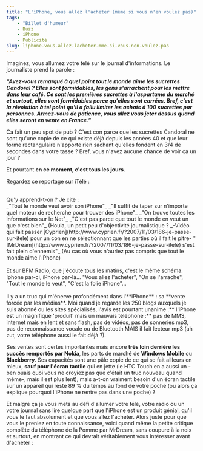 ```yaml
---
title: "L'iPhone, vous allez l'acheter (même si vous n'en voulez pas)"
tags:
    - "Billet d'humeur"
    - Buzz
    - iPhone
    - Publicité
slug: liphone-vous-allez-lacheter-mme-si-vous-nen-voulez-pas
---
```


Imaginez, vous allumez votre télé sur le journal d'informations. Le journaliste
prend la parole :

_**&quot;Avez-vous remarqué à quel point tout le monde aime les sucrettes
Candoral ? Elles sont formidables, les gens s'arrachent pour les mettre dans
leur café. Ce sont les premières sucrettes à l'aspartame du marché et surtout,
elles sont formidables parce qu'elles sont carrées. Bref, c'est la révolution à
tel point qu'il a fallu limiter les achats à 100 sucrettes par personnes.
Armez-vous de patience, vous allez vous jeter dessus quand elles seront en vente
en France.&quot;**_

Ca fait un peu spot de pub ? C'est con parce que les sucrettes Candoral ne sont
qu'une copie de ce qui existe déjà depuis les années 40 et que leur forme
rectangulaire n'apporte rien sachant qu'elles fondent en 3/4 de secondes dans
votre tasse ? Bref, vous n'avez aucune chance de voir ça un jour ?

Et pourtant **en ce moment, c'est tous les jours**.

Regardez ce reportage sur iTélé :

<div></div>

<div>&#xA0;</div>

<div>Qu'y apprend-t-on ? Je cite :</div>

<div>_&quot;Tout le monde veut avoir son iPhone&quot;_
_&quot;Il suffit de taper sur n'importe quel moteur de recherche pour trouver des iPhone&quot;_
_&quot;On trouve toutes les informations sur le Net&quot;_
_&quot;C'est pas parce que tout le monde en veut un que c'est bien&quot;_ (Houla, un petit peu d'objectivité journalistique ?
_-Vidéo qui fait passer [Cyprien](http://www.cyprien.fr/?2007/11/03/186-je-passe-sur-itele) pour un con en ne sélectionnant que les parties o&#xF9; il fait le pitre-
&quot;[MrDream](http://www.cyprien.fr/?2007/11/03/186-je-passe-sur-itele) s'est fait plein d'ennemis&quot;_ (Au cas o&#xF9; vous n'auriez pas compris que tout le monde aime l'iPhone)</div>

<div>&#xA0;</div>

<div>Et sur BFM Radio, que j'écoute tous les matins, c'est le même schéma. Iphone par-ci, iPhone par-là… &quot;Vous allez l'acheter&quot;, &quot;On se l'arrache&quot;, &quot;Tout le monde le veut&quot;, &quot;C'est la folie iPhone&quot;…</div>

<div>&#xA0;</div>

<div>Il y a un truc qui m'énerve profondément dans l'**iPhone** : sa **vente forcée par les médias**. Moi quand je regarde les 250 blogs auxquels je suis abonné ou les sites spécialisés, l'avis est pourtant unanime :** l'iPhone est un magnifique 'produit' mais un mauvais téléphone :** pas de MMS, internet mais en lent et sans flash, pas de vidéos, pas de sonneries mp3, pas de reconnaissance vocale ou de Bluetooth MAIS il fait lecteur mp3 (ah zut, votre téléphone aussi le fait déjà ?).</div>

Ses ventes sont certes importantes mais encore **très loin derrière les succès
remportés par Nokia**, les parts de marché de **Windows Mobile** ou
**Blackberry**. Ses capacités sont une pâle copie de ce qui se fait ailleurs en
mieux, **sauf pour l'écran tactile** qui en jette (le HTC Touch en a aussi un
-ben ouais quoi vous ne croyiez pas que c'était un truc nouveau quand même-,
mais il est plus lent), mais a-t-on vraiment besoin d'un écran tactile sur un
appareil qui reste 89 % du temps au fond de votre poche (ou alors ça explique
pourquoi l'iPhone ne rentre pas dans une poche) ?

Et malgré ça je vous mets au défi d'allumer votre télé, votre radio ou un votre
journal sans lire quelque part que l'iPhone est un produit génial, qu'il vous le
faut absolument et que vous allez l'acheter. Alors juste pour que vous le
preniez en toute connaissance, voici quand même la petite critique complète du
téléphone de la Pomme par MrDream, sans coupure à la noix et surtout, en
montrant ce qui devrait véritablement vous intéresser avant d'acheter :

<div></div>
